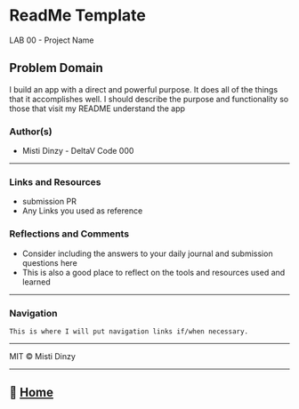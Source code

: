 # ReadMe Template

LAB 00 - Project Name

## Problem Domain

I build an app with a direct and powerful purpose. It does all of the things that it accomplishes well. I should describe the purpose and functionality so those that visit my README understand the app

### Author(s)

* Misti Dinzy - DeltaV Code 000

_____

### Links and Resources

* submission PR
* Any Links you used as reference

### Reflections and Comments

* Consider including the answers to your daily journal and submission questions here
* This is also a good place to reflect on the tools and resources used and learned

_____

### Navigation

    This is where I will put navigation links if/when necessary.

_____

MIT © Misti Dinzy

_____

## 🏡 [**Home**](https://mistidinzy.github.io/ReadingNotes/)
